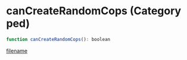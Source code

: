 # canCreateRandomCops (Category ped)

```js
function canCreateRandomCops(): boolean
```

[filename](canCreateRandomCops_m.md ':include')